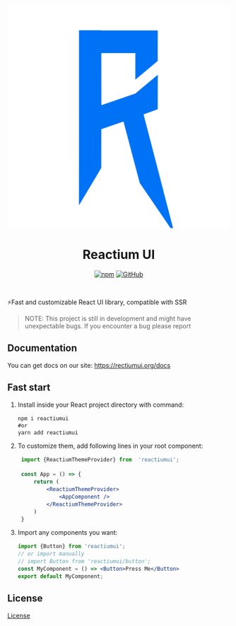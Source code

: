 
<p align="center">
<img src="https://raw.githubusercontent.com/AnemonOFF/reactiumui/master/icon.png" alt="reactiumui">
<h1 align="center">Reactium UI</h1>
</p>
<p align="center">
<a href="https://www.npmjs.com/package/reactiumui"><img alt="npm" src="https://img.shields.io/npm/v/reactiumui"></a>
<a href="https://github.com/AnemonOFF/reactiumui/blob/main/LICENSE"><img alt="GitHub" src="https://img.shields.io/github/license/AnemonOFF/reactiumui"></a>
</p>
</br>

⚡Fast and customizable React UI library, compatible with SSR

> NOTE: This project is still in development and might have unexpectable bugs. If you encounter a bug please report

## Documentation
You can get docs on our site: https://rectiumui.org/docs

## Fast start

 1. Install inside your React project directory with command:
	 ```
	npm i reactiumui
	#or
	yarn add reactiumui
	```
 2. To customize them, add following lines in your root component:
	 ```jsx
	  import {ReactiumThemeProvider} from  'reactiumui';
	  
	  const App = () => {
		  return (
			  <ReactiumThemeProvider>
				  <AppComponent />
			  </ReactiumThemeProvider>
		  )
	  }
	 ```
3. Import any components you want:
	 ```jsx
	 import {Button} from 'reactiumui';
	 // or import manually
	 // import Button from 'reactiumui/button';
	 const MyComponent = () => <Button>Press Me</Button>
	 export default MyComponent;
	```
## License
[License](https://github.com/AnemonOFF/BMLogger/blob/main/LICENSE)
